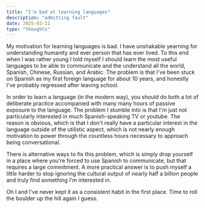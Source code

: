 ```yaml
---
title: "I'm bad at learning languages"
description: "admitting fault"
date: 2025-03-31
type: "thoughts"
---
```

My motivation for learning languages is bad. I have unshakable yearning for understanding humanity and ever person that has ever lived. To this end when I was rather young I told myself I should learn the most useful languages to be able to communicate and the understand all the world, Spanish, Chinese, Russian, and Arabic. The problem is that I've been stuck on Spanish as my first foreign language for about 10 years, and honestly I've probably regressed after leaving school.

In order to learn a language (in the modern way), you should do both a lot of deliberate practice accompanied with many many hours of passive exposure to the language. The problem I stumble into is that I'm just not particularly interested in much Spanish-speaking TV or youtube. The reason is obvious, which is that I don't really have a particular interest in the language outside of the utilistic aspect, which is not nearly enough motivation to power through the countless hours necessary to approach being conversational.

There is alternative ways to fix this problem, which is simply drop yourself in a place where you're forced to use Spanish to communicate, but that requires a large commitment. A more practical answer is to push myself a little harder to stop ignoring the cultural output of nearly half a billion people and truly find something I'm interested in.

Oh I and I've never kept it as a consistent habit in the first place. Time to roll the boulder up the hill again I guess.
